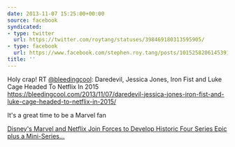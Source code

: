 ```yaml
---
date: 2013-11-07 15:25:00+00:00
source: facebook
syndicated:
- type: twitter
  url: https://twitter.com/roytang/statuses/398469180313595905/
- type: facebook
  url: https://www.facebook.com/stephen.roy.tang/posts/10152582061453912
title: ''
---
```


Holy crap! RT [@bleedingcool](https://twitter.com/bleedingcool/): Daredevil, Jessica Jones, Iron Fist and Luke Cage Headed To Netflix In 2015 https://bleedingcool.com/2013/11/07/daredevil-jessica-jones-iron-fist-and-luke-cage-headed-to-netflix-in-2015/

It's a great time to be a Marvel fan 

[Disney's Marvel and Netflix Join Forces to Develop Historic Four Series Epic plus a Mini-Series...](http://marvel.com/news/story/21476/disneys_marvel_and_netflix_join_forces_to_develop_historic_four_series_epic_plus_a_mini-series_event)